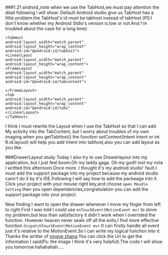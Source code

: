###1.21 android_note
 when we use the TabHost,we must pay attention the ditail following I will show:
 Default Android studio give us TabHost has a little problem.the TabHost's id must be tabhost instead of tabHost.(PS:I don't know whether my Android Stdio's version is low or not.And I'm troubled about the case for a long time)
```
<TabHost 
android:layout_width="match_parent"
android:layout_height="wrap_contnet"
android:id="@android:id/tabhost">
<LinearLaout
android:layout_width="match_parent"
android:layout_height="wrap_content">
<FrameLayout
android:layout_width="match_parent"
android:layout_height="wrap_content"
android:id="@android:id/tabcontent">

</FrameLayout>
<tab
android:layout_width="match_parent"
android:layout_height="wrap_content"
android:id="@android:id/tabs"
</LinearLayout>
</TabHost>
```
 I think I must rewrite the Layout when I use the TabHost so that I can add My activity into the TabContent, but I worry about troubles of my own imaging.when you getTabHost() the function setContent(Intent intent or int R.id.layout) will help you add Intent into tabhost,also you can add layout as you like.


###DrawerLayout study
 Today I also try to use Drawerlayout into my application, but I just feel boom.Oh my laddy gaga.
 Oh my god!I lost my note I writted this afternoon.Once more.
 I thought it's my android studio' fault.I must add the support package into my project because my android studio cann't do it by it's IDE.Following I will say how to add the packeage into it.
 Click your project with your mouse right key,and choose `open Moudle Setting` then you open dependencies,congratulation you can add the support package into your project.
 
 New finding I want to open the drawer whenever I move my finger from left to right.First I was told I could use `onTouchEvent(MotionEvent mv)` to slove my problem,but less than satisfactory it didn't work when I overrided the function.
 However heacen never seals off all the exits,I find more effective function `dispatchTouchEvent(MotionEvent mv)`.It can firstly handle all event just it's relative to the MotionEvent.So I can write my logical function into it.
 Thanks the writter of [xingye zhang](http://blog.csdn.net/xyz_lmn/article/details/12517911).You can click the Uri to get the information I said(Ps: the image I think it's very helpful).The code I will show you tomorrow.hahahahah.....